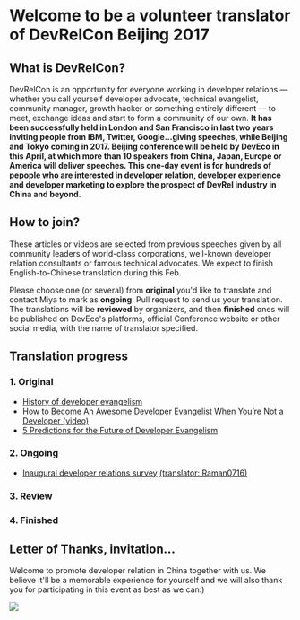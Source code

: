 # Welcome to be a volunteer translator of DevRelCon Beijing 2017 #

## What is DevRelCon?

DevRelCon is an opportunity for everyone working in developer relations — whether you call yourself developer advocate, technical evangelist, community manager, growth hacker or something entirely different — to meet, exchange ideas and start to form a community of our own. **It has been successfully held in London and San Francisco in last two years inviting people from IBM, Twitter, Google...giving speeches, while Beijing and Tokyo coming in 2017. Beijing conference will be held by DevEco in this April, at which more than 10 speakers from China, Japan, Europe or America will deliver speeches. This one-day event is for hundreds of pepople who are interested in developer relation, developer experience and developer marketing to explore the prospect of DevRel industry in China and beyond.**

## How to join?

These articles or videos are selected from previous speeches given by all community leaders of world-class corporations, well-known developer relation consultants or famous technical advocates. We expect to finish English-to-Chinese translation during this Feb.

Please choose one (or several) from **original** you'd like to translate and contact Miya to mark as **ongoing**. Pull request to send us your translation. The translations will be **reviewed** by organizers, and then **finished** ones will be published on DevEco's platforms, official Conference website or other social media, with the name of translator specified.

## Translation progress

### 1. Original

* [History of developer evangelism](https://devrel.net/industry/history-developer-evangelism-josh-marinacci)
* [How to Become An Awesome Developer Evangelist When You’re Not a Developer (video)](http://cmxhub.com/developer-evangelism-non-developer/)
* [5 Predictions for the Future of Developer Evangelism](http://cmxhub.com/developer-evangelism-community-predictions-for-the-future/)

### 2. Ongoing
* [Inaugural developer relations survey](https://devrel.net/industry/inaugural-developer-relations-survey/) [(translator: Raman0716)](https://github.com/Raman0716)

### 3. Review

### 4. Finished

## Letter of Thanks, invitation...

Welcome to promote developer relation in China together with us. We believe it'll be a memorable experience for yourself and we will also thank you for participating in this event as best as we can:)

![](file:///D:\DevEco\DevRel.12.jpg)
